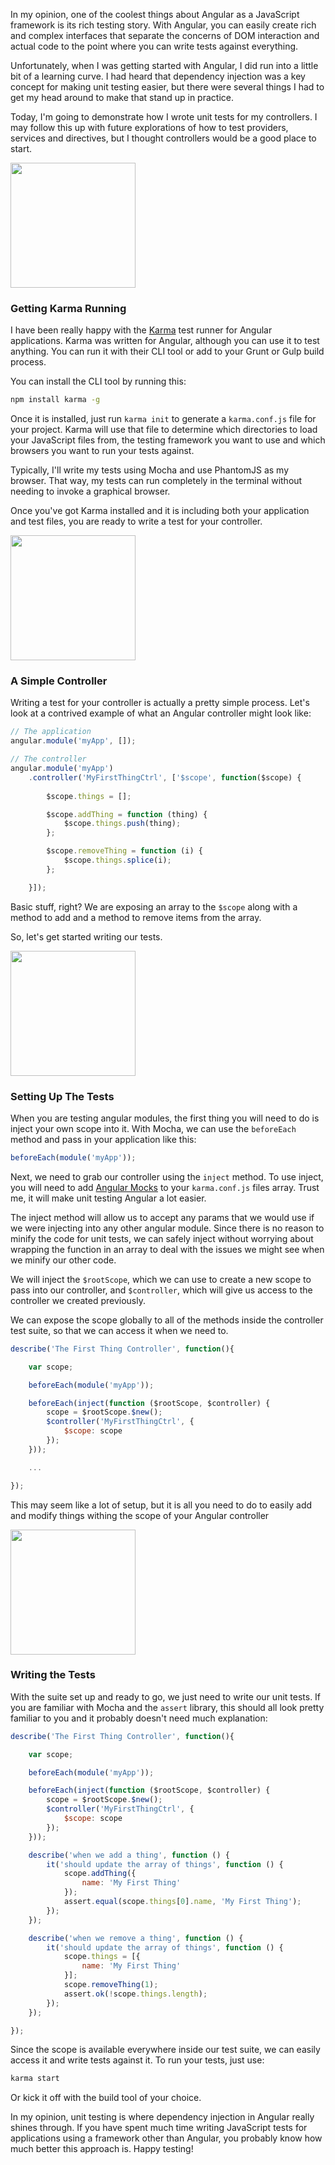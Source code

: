 In my opinion, one of the coolest things about Angular as a JavaScript framework is its rich testing story. With Angular, you can easily create rich and complex interfaces that separate the concerns of DOM interaction and actual code to the point where you can write tests against everything.

<!-- more -->

Unfortunately, when I was getting started with Angular, I did run into a little bit of a learning curve. I had heard that dependency injection was a key concept for making unit testing easier, but there were several things I had to get my head around to make that stand up in practice.

Today, I'm going to demonstrate how I wrote unit tests for my controllers. I may follow this up with future explorations of how to test providers, services and directives, but I thought controllers would be a good place to start.

<img src="http://louisearmstrong.com/wordpress/wp-content/uploads/2014/01/Karma.jpg" width="200px" />

### Getting Karma Running

I have been really happy with the [Karma](https://karma-runner.github.io/0.8/index.html) test runner for Angular applications. Karma was written for Angular, although you can use it to test anything. You can run it with their CLI tool or add to your Grunt or Gulp build process.

You can install the CLI tool by running this:

```bash
npm install karma -g
```

Once it is installed, just run `karma init` to generate a `karma.conf.js` file for your project. Karma will use that file to determine which directories to load your JavaScript files from, the testing framework you want to use and which browsers you want to run your tests against.

Typically, I'll write my tests using Mocha and use PhantomJS as my browser. That way, my tests can run completely in the terminal without needing to invoke a graphical browser.

Once you've got Karma installed and it is including both your application and test files, you are ready to write a test for your controller.

<img src="https://img0.etsystatic.com/000/1/6449810/il_570xN.265505392.jpg" width="200px" />

### A Simple Controller

Writing a test for your controller is actually a pretty simple process. Let's look at a contrived example of what an Angular controller might look like:

```js
// The application
angular.module('myApp', []);

// The controller
angular.module('myApp')
    .controller('MyFirstThingCtrl', ['$scope', function($scope) {
        
        $scope.things = [];

        $scope.addThing = function (thing) {
            $scope.things.push(thing);
        };

        $scope.removeThing = function (i) {
            $scope.things.splice(i);
        };

    }]);
```

Basic stuff, right? We are exposing an array to the `$scope` along with a method to add and a method to remove items from the array.

So, let's get started writing our tests.

<img src="http://www.stannsacademy.com/images/wed_cr_chairs.jpg" width="200px" />

### Setting Up The Tests

When you are testing angular modules, the first thing you will need to do is inject your own scope into it. With Mocha, we can use the `beforeEach` method and pass in your application like this:

```js
beforeEach(module('myApp'));
```

Next, we need to grab our controller using the `inject` method. To use inject, you will need to add [Angular Mocks](https://github.com/angular/bower-angular-mocks) to your `karma.conf.js` files array. Trust me, it will make unit testing Angular a lot easier.

The inject method will allow us to accept any params that we would use if we were injecting into any other angular module. Since there is no reason to minify the code for unit tests, we can safely inject without worrying about wrapping the function in an array to deal with the issues we might see when we minify our other code.

We will inject the `$rootScope`, which we can use to create a new scope to pass into our controller, and `$controller`, which will give us access to the controller we created previously.

We can expose the scope globally to all of the methods inside the controller test suite, so that we can access it when we need to.

```js
describe('The First Thing Controller', function(){

    var scope;

    beforeEach(module('myApp'));

    beforeEach(inject(function ($rootScope, $controller) {
        scope = $rootScope.$new();
        $controller('MyFirstThingCtrl', {
            $scope: scope
        });
    }));

    ...

});
```

This may seem like a lot of setup, but it is all you need to do to easily add and modify things withing the scope of your Angular controller

<img src="http://us.talentlens.com/wp-content/uploads/accountant-adj.jpg" width="200px" />

### Writing the Tests

With the suite set up and ready to go, we just need to write our unit tests. If you are familiar with Mocha and the `assert` library, this should all look pretty familiar to you and it probably doesn't need much explanation:

```js
describe('The First Thing Controller', function(){

    var scope;

    beforeEach(module('myApp'));

    beforeEach(inject(function ($rootScope, $controller) {
        scope = $rootScope.$new();
        $controller('MyFirstThingCtrl', {
            $scope: scope
        });
    }));

    describe('when we add a thing', function () {
        it('should update the array of things', function () {
            scope.addThing({
                name: 'My First Thing'    
            });
            assert.equal(scope.things[0].name, 'My First Thing');
        });
    });

    describe('when we remove a thing', function () {
        it('should update the array of things', function () {
            scope.things = [{
                name: 'My First Thing'
            }];
            scope.removeThing(1);
            assert.ok(!scope.things.length);
        });
    });

});
```

Since the scope is available everywhere inside our test suite, we can easily access it and write tests against it. To run your tests, just use:

```bash
karma start
```

Or kick it off with the build tool of your choice.

In my opinion, unit testing is where dependency injection in Angular really shines through. If you have spent much time writing JavaScript tests for applications using a framework other than Angular, you probably know how much better this approach is. Happy testing!